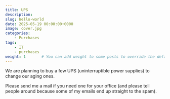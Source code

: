 ```yaml
---
title: UPS
description: 
slug: hello-world
date: 2025-05-19 00:00:00+0000
image: cover.jpg
categories:
    - Purchases
tags:
    - IT
    - purchases
weight: 1       # You can add weight to some posts to override the default sorting (date descending)
---
```


 
We are planning to buy a few UPS (uninterruptible power supplies) to change our aging ones.
 
Please send me a mail if you need one for your office (and please tell people around because some of my emails end up straight to the spam).

<!-- Welcome to Hugo theme Stack. This is your first post. Edit or delete it, then start writing! -->

<!-- For more information about this theme, check the documentation: https://stack.jimmycai.com/ -->

<!-- Want a site like this? Check out [hugo-theme-stack-stater](https://github.com/CaiJimmy/hugo-theme-stack-starter) -->

<!-- > Photo by [Pawel Czerwinski](https://unsplash.com/@pawel_czerwinski) on [Unsplash](https://unsplash.com/) -->
